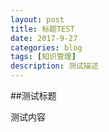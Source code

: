 ```yaml
---
layout: post
title: 标题TEST
date: 2017-9-27
categories: blog
tags: [知识管理]
description: 测试描述
---
```


##测试标题

测试内容












